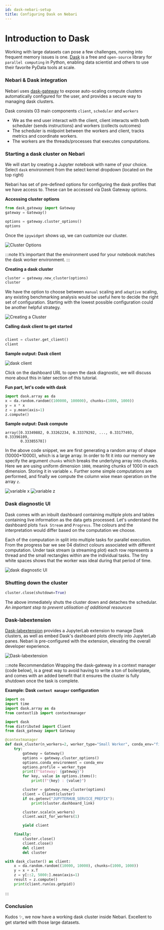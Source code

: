 ```yaml
---
id: dask-nebari-setup
title: Configuring Dask on Nebari
---
```


# Introduction to Dask

Working with large datasets can pose a few challenges, running into frequent memory issues is one. [Dask](https://docs.dask.org/en/stable/) is a free and `open-source` library for `parallel computing` in Python,
enabling data scientist and others to use their favorite PyData tools at scale.

### Nebari & Dask integration

Nebari uses [dask-gateway](https://gateway.dask.org/) to expose auto-scaling compute clusters automatically configured for the user,
and provides a secure way to managing dask clusters. 

Dask consists 03 main components `client`, `scheduler` and `workers`
- We as the end user interact with the client, client interacts with both scheduler (sends instructions) and workers (collects outcomes)
- The scheduler is midpoint between the workers and client, tracks metrics and coordinate workers.
- The workers are the threads/processes that executes computations.

### Starting a dask cluster on Nebari

We will start by creating a Jupyter notebook with name of your choice. Select `dask` environment from the select kernel dropdown (located on the top right)

Nebari has set of pre-defined options for configuring the dask profiles that we have access to. These can be accessed via Dask Gateway options.


**Accessing cluster options**

```python
from dask_gateway import Gateway
gateway = Gateway()

options = gateway.cluster_options()
options
```

Once the `ipywidget` shows up, we can customize our cluster.

![Cluster Options](/img/cluster_options.png)

:::note
It’s important that the environment used for your notebook matches the dask worker environment.
:::

**Creating a dask cluster**

```python
cluster = gateway.new_cluster(options)
cluster
```

We have the option to choose between `manual` scaling and `adaptive` scaling, any existing benchmarking analysis would be
useful here to decide the right set of configuration.
Starting with the lowest possible configuration could be another helpful strategy.

![Creating a Cluster](/img/cluster_creation.png)

**Calling dask client to get started**

```python

client = cluster.get_client()
client
```

**Sample output: Dask client**

![dask client](/img/dask_client.png)

Click on the dashboard URL to open the dask diagnostic, we will discuss more about this 
in later section of this tutorial.

**Fun part, let's code with dask**

```python
import dask.array as da
x = da.random.random((100000, 100000), chunks=(1000, 1000))
y = x * x
z = y.mean(axis=1)
z.compute()
```

**Sample output: Dask compute**
```shell
array([0.33349882, 0.33262234, 0.33379292, ..., 0.33177493, 0.33396109,
       0.33385578])
```

In the above code snippet, we are first generating a random array of shape (10000*10000), which is a large array.
In order to fit it into our memory we specify the argument `chunks` which breaks the underlying array into
chunks. Here we are using uniform dimension `1000`, meaning chunks of 1000 in each dimension. Storing it in variable
`x`. Further some simple computations are performed, and finally we compute the column wise mean operation 
on the array `z`.

![variable x](/img/x_array.png)    ![variable z](/img/z_array.png) 

### Dask diagnostic UI

Dask comes with an inbuilt dashboard containing multiple plots and tables containing live information as 
the data gets processed. Let's understand the dashboard plots `Task Stream` and `Progress`. 
The colours and the interpretation would differ based on the computation we choose.

Each of the computation in split into multiple tasks for parallel execution. From the progress bar we see 04
distinct colours associated with different computation. Under task stream (a streaming plot) each row represents a thread
and the small rectangles within are the individual tasks. The tiny white spaces shows that the worker was ideal during 
that period of time.

![dask diagnostic UI](/img/dask_diagostic_UI.png)

### Shutting down the cluster

```python
cluster.close(shutdown=True)
```
The above immediately shuts the cluster down and detaches the schedular. \
*An important step to prevent utilisation of additional resources*

### Dask-labextension

[Dask-labextension](https://github.com/dask/dask-labextension) provides a JupyterLab extension to manage Dask clusters,
as well as embed Dask's dashboard plots directly into JupyterLab panes.
Nebari is pre-configured with the extension, elevating the overall developer experience.

![Dask-labextension](/img/dask_labextension.png)

:::note Recommendation
Wrapping the dask-gateway in a context manager (code below), is a great way to avoid having to write a ton of boilerplate,
and comes with an added benefit that it ensures the cluster is fully shutdown once the task is complete.

**Example: Dask `context manager` configuration**
```python
import os
import time
import dask.array as da
from contextlib import contextmanager

import dask
from distributed import Client
from dask_gateway import Gateway

@contextmanager
def dask_cluster(n_workers=2, worker_type="Small Worker", conda_env="filesystem/dask"):
    try:
        gateway = Gateway()
        options = gateway.cluster_options()
        options.conda_environment = conda_env
        options.profile = worker_type
        print(f"Gateway: {gateway}")
        for key, value in options.items():
            print(f"{key} : {value}")

        cluster = gateway.new_cluster(options)
        client = Client(cluster)
        if os.getenv("JUPYTERHUB_SERVICE_PREFIX"):
            print(cluster.dashboard_link)

        cluster.scale(n_workers)
        client.wait_for_workers(1)

        yield client

    finally:
        cluster.close()
        client.close()
        del client
        del cluster

with dask_cluster() as client:
    x = da.random.random((10000, 10000), chunks=(1000, 1000))
    y = x + x.T
    z = y[::2, 5000:].mean(axis=1)
    result = z.compute()
    print(client.run(os.getpid))
```

:::

### Conclusion

Kudos ✨, we now have a working dask cluster inside Nebari.
Excellent to get started with those large datasets.
